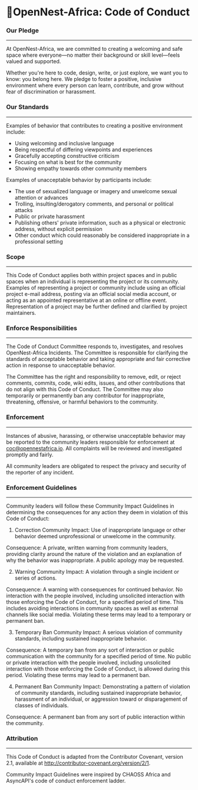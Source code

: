 # 🌸OpenNest-Africa: Code of Conduct


### Our Pledge
---
At OpenNest-Africa, we are committed to creating a welcoming and safe space where everyone—no matter their background or skill level—feels valued and supported.

Whether you're here to code, design, write, or just explore, we want you to know: you belong here. We pledge to foster a positive, inclusive environment where every person can learn, contribute, and grow without fear of discrimination or harassment.

### Our Standards
---
Examples of behavior that contributes to creating a positive environment include:
- Using welcoming and inclusive language
- Being respectful of differing viewpoints and experiences
- Gracefully accepting constructive criticism
- Focusing on what is best for the community
- Showing empathy towards other community members

Examples of unacceptable behavior by participants include:
- The use of sexualized language or imagery and unwelcome sexual attention or advances
- Trolling, insulting/derogatory comments, and personal or political attacks
- Public or private harassment
- Publishing others' private information, such as a physical or electronic address, without explicit permission
- Other conduct which could reasonably be considered inappropriate in a professional setting

### Scope
---
This Code of Conduct applies both within project spaces and in public spaces when an individual is representing the project or its community. Examples of representing a project or community include using an official project e-mail address, posting via an official social media account, or acting as an appointed representative at an online or offline event. Representation of a project may be further defined and clarified by project maintainers.

### Enforce Responsibilities
---
The Code of Conduct Committee responds to, investigates, and resolves OpenNest-Africa Incidents. The Committee is responsible for clarifying the standards of acceptable behavior and taking appropriate and fair corrective action in response to unacceptable behavior.

The Committee has the right and responsibility to remove, edit, or reject comments, commits, code, wiki edits, issues, and other contributions that do not align with this Code of Conduct. The Committee may also temporarily or permanently ban any contributor for inappropriate, threatening, offensive, or harmful behaviors to the community.

### Enforcement
---
Instances of abusive, harassing, or otherwise unacceptable behavior may be reported to the community leaders responsible for enforcement at coc@opennestafrica.io. All complaints will be reviewed and investigated promptly and fairly.

All community leaders are obligated to respect the privacy and security of the reporter of any incident.

### Enforcement Guidelines
---
Community leaders will follow these Community Impact Guidelines in determining the consequences for any action they deem in violation of this Code of Conduct:

1. Correction
Community Impact: Use of inappropriate language or other behavior deemed unprofessional or unwelcome in the community.

Consequence: A private, written warning from community leaders, providing clarity around the nature of the violation and an explanation of why the behavior was inappropriate. A public apology may be requested.

2. Warning
Community Impact: A violation through a single incident or series of actions.

Consequence: A warning with consequences for continued behavior. No interaction with the people involved, including unsolicited interaction with those enforcing the Code of Conduct, for a specified period of time. This includes avoiding interactions in community spaces as well as external channels like social media. Violating these terms may lead to a temporary or permanent ban.

3. Temporary Ban
Community Impact: A serious violation of community standards, including sustained inappropriate behavior.

Consequence: A temporary ban from any sort of interaction or public communication with the community for a specified period of time. No public or private interaction with the people involved, including unsolicited interaction with those enforcing the Code of Conduct, is allowed during this period. Violating these terms may lead to a permanent ban.

4. Permanent Ban
Community Impact: Demonstrating a pattern of violation of community standards, including sustained inappropriate behavior, harassment of an individual, or aggression toward or disparagement of classes of individuals.

Consequence: A permanent ban from any sort of public interaction within the community.

### Attribution
---
This Code of Conduct is adapted from the Contributor Covenant, version 2.1, available at http://contributor-covenant.org/version/2/1.

Community Impact Guidelines were inspired by CHAOSS Africa and AsyncAPI's code of conduct enforcement ladder.